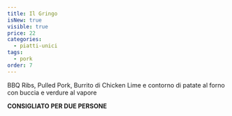 ```yaml
---
title: Il Gringo
isNew: true
visible: true
price: 22
categories:
  - piatti-unici
tags:
  - pork
order: 7
---
```


BBQ Ribs, Pulled Pork, Burrito di Chicken Lime e contorno di patate al forno con buccia e verdure al vapore

**CONSIGLIATO PER DUE PERSONE**
